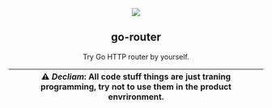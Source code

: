 <p align="center">
    <img src="https://avatars0.githubusercontent.com/u/49134731?s=200&v=4" />
    <h2 align="center">go-router</h2>
    <p align="center">Try Go HTTP router by yourself.</p>
</p>

| :warning: *Decliam*: All code stuff things are just traning programming, try not to use them in the product envrironment. |
| - |